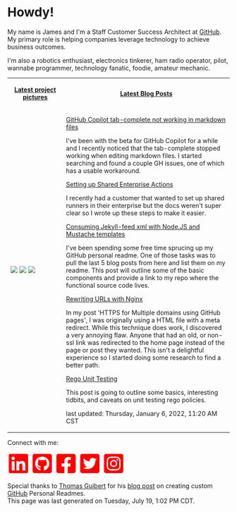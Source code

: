 # Howdy!

<p>My name is James and I'm a Staff Customer Success Architect at <a href="https://github.com">GitHub</a>. My primary role is helping companies leverage technology to achieve business outcomes.</p>
<p>I'm also a robotics enthusiast, electronics tinkerer, ham radio operator, pilot, wannabe programmer, technology fanatic, foodie, amateur mechanic.</p>

<table>
    <tr>
        <th width="25%">
            <p><a href="https://www.instagram.com/jamesmassardo/">Latest project pictures</a></p>
        </th>
        <th>
            <p><a href="https://dxrf.com/blog/">Latest Blog Posts</a></p>
        </th>
    </tr>
    <tr>
        <td>
            <p><img width="200" src="https:&#x2F;&#x2F;cdn1.picuki.com&#x2F;hosted-by-instagram&#x2F;q&#x3D;0exhNuNYnjBcaS3SYdxKjf8K2fRyWgxSZ60STLepjSVmIR1vLHOapZA0mpCj4yRwKwVlASuRYz1p548uWFVVCj17OkPeSrGNTTpd5q+dUOfN1Ddl9JVkkrs2K3YWZ3Wp88ssUQmYdSgIGaYDG7uo%7C%7Ceof+OXucjcFrjOMNbRKmDdttdCwFahlza4lsfe4kx2xu5xncG114WNxahlw5OLUqQUCSKnjMcF6saR5UvoAjcZWpr6gmCG2GGM5b295BTGS9IjOkqg8iyDXdzQspjD3F+8EIU8hjl246k8Jm68DrdSrErpA+MZ1nLH6SEFBWmhm+jVMlpDtuiTvSUGI%7C%7CgVRwGKOlf7kNPEu+8WgGtKpDNbMlDbsfpnfLb19EFYtJan1d3ffDs2EUNBywYp1PdlB3wab1DOoR5LZ9hQ3CzAX1WavKLciYaTb+6GnzWTZhmDZogE9yJ8&#x3D;.jpeg?1" /> <img width="200" src="https:&#x2F;&#x2F;cdn1.picuki.com&#x2F;hosted-by-instagram&#x2F;q&#x3D;0exhNuNYnjBcaS3SYdxKjf8K2fRyWgxSZ60STLepjSVmIR1vLHOapZA0mpCj4yRwKwVlASuRYz1p5Y8tWFlTCD1+PEPdSrOISjdV7K2dXOrN1zZu9pRilr00L3UZZXSr%7C%7CsUtUQmYdSgIGaYDG7uo%7C%7Ce4W5vvwZTENuDqVPOUtzCVG%7C%7CMm0X51wmcQf8fTT0FOzv9QONzUavDt5YnYmoeLSvmcZX%7C%7Cv+Jst6sex7QbZfx5ZL6OvgkiurBWwtaW9zWTOQt83+ke08hiL8KWRooieYSaoEIEQd3HqvhAUan4ULutX2FbUg%7C%7C9cMl%7C%7CWRSWIKAk1JoRA+vZOftgLsSSaq3EEPlC2GhLy5L652mbTEfNKFd+PN%7C%7CATBaYLJOI5gSn03FqWBWm7uKc+3F9Fpzrx%7C%7CMfIc5nWM31DwU5Gy0xYsUmdupxatXME2fPOe+7yt9iqHgDuI+FQ&#x3D;.jpeg?1" /> <img width="200" src="https:&#x2F;&#x2F;cdn1.picuki.com&#x2F;hosted-by-instagram&#x2F;q&#x3D;0exhNuNYnjBcaS3SYdxKjf8K2fRyWgxSZ60STLepjSVmIR1vLHOapZA0mpCj4yRwKwVlASuRYz1p5IwtUV9XCz17OUPfS7GMSzld6auRV+vN1DVg8JBml7wwK3YaZ3am8csvOzjYMTIfQeoEH%7C%7Cb2rvUW8eXvbjYCuDKQNLMT9zJBpY6uSKVKz8J13bHR1Bv9vdBhGy5CoiVxfA8XrN7loi5XT%7C%7Cf%7C%7CPNpxq7U6SrAN2YpUpezqlSy2AnkrfHx%7C%7CGn6ctYaHoOAAuiDpYGhpqzPheKc4EEMWggi%7C%7CiBAjn9UfsJL6YKxVlOY1nqjPCmMDUjFKhRJqwLm6tQLsSUHv3EBQnjeel%7C%7CW+eqN29qrREaqHWvf63Az6RJLtGuhEX0INJPvwZnPQB%7C%7CmGEdgMwdJATfViwnmEpAyaf4bFmhx0WWMYpxCtXsFSBcKTx5C3+3ON1T+Ipl9o.jpeg?1" /></p>
        </td>
        <td>
    
<p>
<a href="https:&#x2F;&#x2F;dxrf.com&#x2F;blog&#x2F;2021&#x2F;09&#x2F;28&#x2F;gh-copilot-markdown-all-in-one-extension">GitHub Copilot tab-complete not working in markdown files</a> 
</p>
<p>I&#39;ve been with the beta for GitHub Copilot for a while and I recently noticed that the tab-complete stopped working when editing markdown files. I started searching and found a couple GH issues, one of which has a usable workaround.</p>

<p>
<a href="https:&#x2F;&#x2F;dxrf.com&#x2F;blog&#x2F;2021&#x2F;09&#x2F;28&#x2F;setting-up-enterprise-runners">Setting up Shared Enterprise Actions</a> 
</p>
<p>I recently had a customer that wanted to set up shared runners in their enterprise but the docs weren&#39;t super clear so I wrote up these steps to make it easier.</p>

<p>
<a href="https:&#x2F;&#x2F;dxrf.com&#x2F;blog&#x2F;2021&#x2F;09&#x2F;10&#x2F;mustache-and-jekyllfeed">Consuming Jekyll-feed xml with Node.JS and Mustache templates</a> 
</p>
<p>I&#39;ve been spending some free time sprucing up my GitHub personal readme. One of those tasks was to pull the last 5 blog posts from here and list them on my readme. This post will outline some of the basic components and provide a link to my repo where the functional source code lives.</p>

<p>
<a href="https:&#x2F;&#x2F;dxrf.com&#x2F;blog&#x2F;2021&#x2F;03&#x2F;16&#x2F;nginx-url-rewrites">Rewriting URLs with Nginx</a> 
</p>
<p>In my post &#39;HTTPS for Multiple domains using GitHub pages&#39;, I was originally using a HTML file with a meta redirect. While this technique does work, I discovered a very annoying flaw. Anyone that had an old, or non-ssl link was redirected to the home page instead of the page or post they wanted. This isn&#39;t a delightful experience so I started doing some research to find a better path.</p>

<p>
<a href="https:&#x2F;&#x2F;dxrf.com&#x2F;blog&#x2F;2021&#x2F;02&#x2F;23&#x2F;rego-unit-testing">Rego Unit Testing</a> 
</p>
<p>This post is going to outline some basics, interesting tidbits, and caveats on unit testing rego policies.</p>

<p>last updated: Thursday, January 6, 2022, 11:20 AM CST</p>
</td>
</tr>
</table>

<p> Connect with me: 

[![LinkedIn](assets/linkedin.svg)](https://www.linkedin.com/in/james-massardo/)
[![GitHub](assets/github.svg)](https://github.com/jmassardo)
[![Facebook](assets/facebook.svg)](https://www.facebook.com/james.massardo)
[![Twitter](assets/twitter.svg)](https://twitter.com/jamesmassardo)
[![Instagram](assets/instagram.svg)](https://www.instagram.com/jamesmassardo/)
</p>

<p>Special thanks to <a href='https://github.com/thmsgbrt'>Thomas Guibert</a> for his <a href="https://medium.com/swlh/how-to-create-a-self-updating-readme-md-for-your-github-profile-f8b05744ca91">blog post</a> on creating custom <a href="https://github.com">GitHub</a> Personal Readmes. <br/>
This page was last generated on Tuesday, July 19, 1:02 PM CDT.</p>
